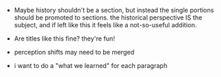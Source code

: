 - Maybe history shouldn't be a section, but instead the single portions should be promoted to sections. the historical perspective IS the subject, and if left like this it feels like a not-so-useful addition.

- Are titles like this fine? they're fun!

- perception shifts may need to be merged

- i want to do a "what we learned" for each paragraph